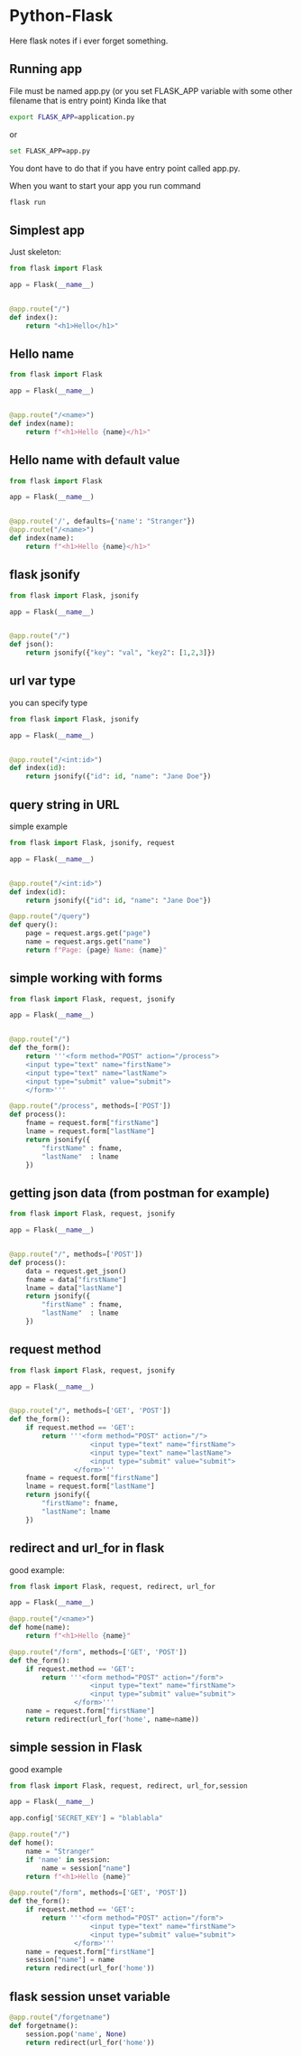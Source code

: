 # Python-Flask
Here flask notes if i ever forget something.

## Running app
File must be named app.py (or you set FLASK_APP variable with some other filename that is entry point)
Kinda like that 
```sh
export FLASK_APP=application.py
```
or
```sh
set FLASK_APP=app.py
```
You dont have to do that if you have entry point called app.py.

When you want to start your app you run command
```sh
flask run
```

## Simplest app
Just skeleton:
```python
from flask import Flask

app = Flask(__name__)


@app.route("/")
def index():
    return "<h1>Hello</h1>"
```

## Hello name
```python
from flask import Flask

app = Flask(__name__)


@app.route("/<name>")
def index(name):
    return f"<h1>Hello {name}</h1>"
```

## Hello name with default value
```python
from flask import Flask

app = Flask(__name__)


@app.route('/', defaults={'name': "Stranger"})
@app.route("/<name>")
def index(name):
    return f"<h1>Hello {name}</h1>"
```

## flask jsonify
```python
from flask import Flask, jsonify

app = Flask(__name__)


@app.route("/")
def json():
    return jsonify({"key": "val", "key2": [1,2,3]})
```
## url var type
you can specify type
```python
from flask import Flask, jsonify

app = Flask(__name__)


@app.route("/<int:id>")
def index(id):
    return jsonify({"id": id, "name": "Jane Doe"})
```

## query string in URL
simple example
```python
from flask import Flask, jsonify, request

app = Flask(__name__)


@app.route("/<int:id>")
def index(id):
    return jsonify({"id": id, "name": "Jane Doe"})

@app.route("/query")
def query():
    page = request.args.get("page")
    name = request.args.get("name")
    return f"Page: {page} Name: {name}"
```

## simple working with forms
```python
from flask import Flask, request, jsonify

app = Flask(__name__)


@app.route("/")
def the_form():
    return '''<form method="POST" action="/process">
    <input type="text" name="firstName">
    <input type="text" name="lastName">
    <input type="submit" value="submit">
    </form>'''

@app.route("/process", methods=['POST'])
def process():
    fname = request.form["firstName"]
    lname = request.form["lastName"]
    return jsonify({
        "firstName" : fname,
        "lastName"  : lname
    })
```

## getting json data (from postman for example)
```python
from flask import Flask, request, jsonify

app = Flask(__name__)


@app.route("/", methods=['POST'])
def process():
    data = request.get_json()
    fname = data["firstName"]
    lname = data["lastName"]
    return jsonify({
        "firstName" : fname,
        "lastName"  : lname
    })
```

## request method
```python
from flask import Flask, request, jsonify

app = Flask(__name__)


@app.route("/", methods=['GET', 'POST'])
def the_form():
    if request.method == 'GET':
        return '''<form method="POST" action="/">
                    <input type="text" name="firstName">
                    <input type="text" name="lastName">
                    <input type="submit" value="submit">
                </form>'''
    fname = request.form["firstName"]
    lname = request.form["lastName"]
    return jsonify({
        "firstName": fname,
        "lastName": lname
    })
```

## redirect and url_for in flask
good example:
```python
from flask import Flask, request, redirect, url_for

app = Flask(__name__)

@app.route("/<name>")
def home(name):
    return f"<h1>Hello {name}"

@app.route("/form", methods=['GET', 'POST'])
def the_form():
    if request.method == 'GET':
        return '''<form method="POST" action="/form">
                    <input type="text" name="firstName">
                    <input type="submit" value="submit">
                </form>'''
    name = request.form["firstName"]
    return redirect(url_for('home', name=name))
```

## simple session in Flask
good example
```python
from flask import Flask, request, redirect, url_for,session

app = Flask(__name__)

app.config['SECRET_KEY'] = "blablabla"

@app.route("/")
def home():
    name = "Stranger"
    if 'name' in session:
        name = session["name"]
    return f"<h1>Hello {name}"

@app.route("/form", methods=['GET', 'POST'])
def the_form():
    if request.method == 'GET':
        return '''<form method="POST" action="/form">
                    <input type="text" name="firstName">
                    <input type="submit" value="submit">
                </form>'''
    name = request.form["firstName"]
    session["name"] = name
    return redirect(url_for('home'))
```
## flask session unset variable
```python
@app.route("/forgetname")
def forgetname():
    session.pop('name', None)
    return redirect(url_for('home'))
```